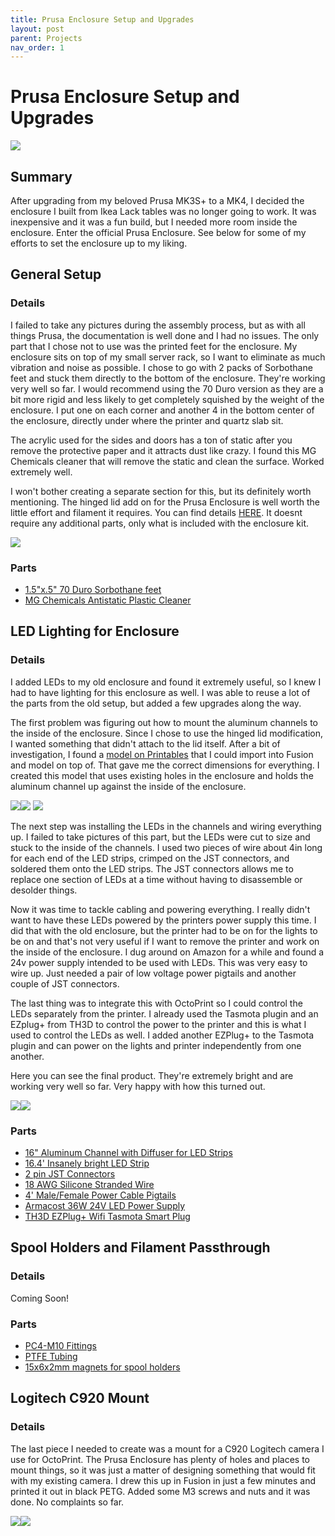 ```yaml
---
title: Prusa Enclosure Setup and Upgrades
layout: post
parent: Projects
nav_order: 1
---
```


# Prusa Enclosure Setup and Upgrades

![](/assets/images/prusa_enclosure.jpg)

## Summary
After upgrading from my beloved Prusa MK3S+ to a MK4, I decided the enclosure I built from Ikea Lack tables was no longer going to work. It was inexpensive and it was a fun build, but I needed more room inside the enclosure. Enter the official Prusa Enclosure. See below for some of my efforts to set the enclosure up to my liking.

## General Setup

### Details

I failed to take any pictures during the assembly process, but as with all things Prusa, the documentation is well done and I had no issues. The only part that I chose not to use was the printed feet for the enclosure. My enclosure sits on top of my small server rack, so I want to eliminate as much vibration and noise as possible. I chose to go with 2 packs of Sorbothane feet and stuck them directly to the bottom of the enclosure. They're working very well so far. I would recommend using the 70 Duro version as they are a bit more rigid and less likely to get completely squished by the weight of the enclosure. I put one on each corner and another 4 in the bottom center of the enclosure, directly under where the printer and quartz slab sit.

The acrylic used for the sides and doors has a ton of static after you remove the protective paper and it attracts dust like crazy. I found this MG Chemicals cleaner that will remove the static and clean the surface. Worked extremely well.

I won't bother creating a separate section for this, but its definitely worth mentioning. The hinged lid add on for the Prusa Enclosure is well worth the little effort and filament it requires. You can find details [HERE](https://www.printables.com/model/273426-hinged-lid-for-adding-mmu2s-to-original-prusa-encl). It doesnt require any additional parts, only what is included with the enclosure kit.

![](/assets/images/enclosure_hinged_lid.jpg)

### Parts
- [1.5"x.5" 70 Duro Sorbothane feet](https://www.amazon.com/dp/B019O68IY0)
- [MG Chemicals Antistatic Plastic Cleaner](https://www.amazon.com/dp/B072QWBJ9K)

## LED Lighting for Enclosure

### Details

I added LEDs to my old enclosure and found it extremely useful, so I knew I had to have lighting for this enclosure as well. I was able to reuse a lot of the parts from the old setup, but added a few upgrades along the way.

The first problem was figuring out how to mount the aluminum channels to the inside of the enclosure. Since I chose to use the hinged lid modification, I wanted something that didn't attach to the lid itself. After a bit of investigation, I found a [model on Printables](https://www.printables.com/model/333871-original-prusa-enclosure-unofficial-version) that I could import into Fusion and model on top of. That gave me the correct dimensions for everything. I created this model that uses existing holes in the enclosure and holds the aluminum channel up against the inside of the enclosure. 

![](/assets/images/enclosure_lights_model_1.jpg)![](/assets/images/enclosure_lights_model_2.jpg)
![](/assets/images/enclosure_lights_model_3.jpg)

The next step was installing the LEDs in the channels and wiring everything up. I failed to take pictures of this part, but the LEDs were cut to size and stuck to the inside of the channels. I used two pieces of wire about 4in long for each end of the LED strips, crimped on the JST connectors, and soldered them onto the LED strips. The JST connectors allows me to replace one section of LEDs at a time without having to disassemble or desolder things.

Now it was time to tackle cabling and powering everything. I really didn't want to have these LEDs powered by the printers power supply this time. I did that with the old enclosure, but the printer had to be on for the lights to be on and that's not very useful if I want to remove the printer and work on the inside of the enclosure. I dug around on Amazon for a while and found a 24v power supply intended to be used with LEDs. This was very easy to wire up. Just needed a pair of low voltage power pigtails and another couple of JST connectors.

The last thing was to integrate this with OctoPrint so I could control the LEDs separately from the printer. I already used the Tasmota plugin and an EZplug+ from TH3D to control the power to the printer and this is what I used to control the LEDs as well. I added another EZPlug+ to the Tasmota plugin and can power on the lights and printer independently from one another. 

Here you can see the final product. They're extremely bright and are working very well so far. Very happy with how this turned out.

![](/assets/images/enclosure_lights_1.jpg)![](/assets/images/enclosure_lights_2.jpg)

### Parts
- [16" Aluminum Channel with Diffuser for LED Strips](https://www.amazon.com/dp/B0C6GKXNWQ)
- [16.4' Insanely bright LED Strip](https://www.amazon.com/dp/B0BYNS9YYQ)
- [2 pin JST Connectors](https://www.amazon.com/dp/B07QKBKNC1)
- [18 AWG Silicone Stranded Wire](https://www.amazon.com/dp/B01708AYYQ)
- [4' Male/Female Power Cable Pigtails](https://www.amazon.com/dp/B0CWV1MP2J)
- [Armacost 36W 24V LED Power Supply](https://www.amazon.com/dp/B08YS6GMP6)
- [TH3D EZPlug+ Wifi Tasmota Smart Plug](https://www.th3dstudio.com/product/ezplug-open-source-wifi-smart-plug/)




## Spool Holders and Filament Passthrough

### Details
Coming Soon!

### Parts
- [PC4-M10 Fittings](https://www.amazon.com/dp/B095P7Z62Y)
- [PTFE Tubing](https://www.amazon.com/dp/B01CUPV9KC)
- [15x6x2mm magnets for spool holders](https://www.amazon.com/dp/B0B7X3RJ54)

## Logitech C920 Mount

### Details

The last piece I needed to create was a mount for a C920 Logitech camera I use for OctoPrint. The Prusa Enclosure has plenty of holes and places to mount things, so it was just a matter of designing something that would fit with my existing camera. I drew this up in Fusion in just a few minutes and printed it out in black PETG. Added some M3 screws and nuts and it was done. No complaints so far.

![](/assets/images/c920_mount_model.jpg)![](/assets/images/c920_mount.jpg)